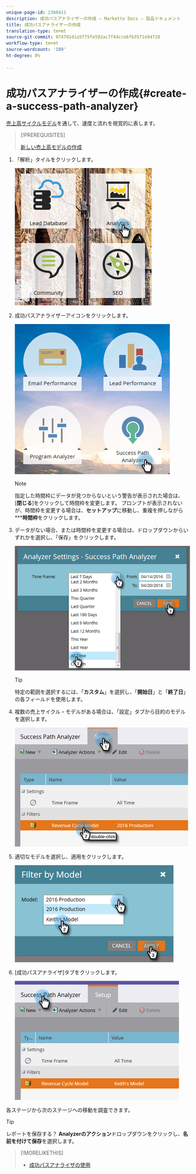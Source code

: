 ```yaml
---
unique-page-id: 2360411
description: 成功パスアナライザーの作成 — Marketto Docs — 製品ドキュメント
title: 成功パスアナライザーの作成
translation-type: tm+mt
source-git-commit: 074701d1a5f75fe592ac7f44cce6fb3571e94710
workflow-type: tm+mt
source-wordcount: '189'
ht-degree: 0%

---
```



# 成功パスアナライザーの作成{#create-a-success-path-analyzer}

[売上高サイクルモデル](http://docs.marketo.com/display/docs/revenue+cycle+analytics)を通して、速度と流れを視覚的に表します。

>[!PREREQUISITES]
>
>[新しい売上高モデルの作成](create-a-new-revenue-model.md)

1. 「解析」タイルをクリックします。

   ![](assets/one.png)

1. 成功パスアナライザーアイコンをクリックします。

   ![](assets/two.png)

   >[!NOTE]
   >
   >指定した時間枠にデータが見つからないという警告が表示された場合は、[**閉じる**]をクリックして時間枠を変更します。 プロンプトが表示されないが、時間枠を変更する場合は、**セットアップ**&#x200B;に移動し、重複を押しながら*****時間枠**&#x200B;をクリックします。

1. データがない場合、または時間枠を変更する場合は、ドロップダウンからいずれかを選択し、「保存」をクリックします。

   ![](assets/timeframe.png)

   >[!TIP]
   >
   >特定の範囲を選択するには、「**カスタム**」を選択し、「**開始日**」と「**終了日**」の各フィールドを使用します。

1. 複数の売上サイクル・モデルがある場合は、「設定」タブから目的のモデルを選択します。

   ![](assets/four.png)

1. 適切なモデルを選択し、適用をクリックします。

   ![](assets/five.png)

1. [成功パスアナライザ]タブをクリックします。

   ![](assets/success-tab.png)

各ステージから次のステージへの移動を調査できます。

>[!TIP]
>
>レポートを保存する？ **Analyzerのアクション**&#x200B;ドロップダウンをクリックし、**名前を付けて保存**&#x200B;を選択します。

>[!MORELIKETHIS]
>
>* [成功パスアナライザの使用](using-the-success-path-analyzer.md)

>



